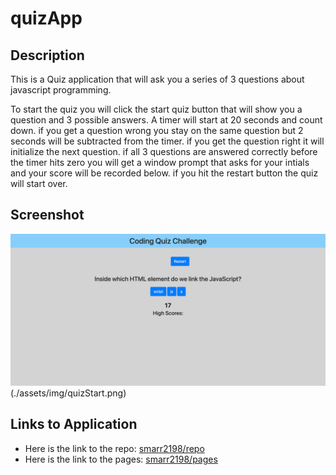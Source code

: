 # quizApp

## Description

This is a Quiz application that will ask you a series of 3 questions about javascript programming.

To start the quiz you will click the start quiz button that will show you a question and 3 possible answers. A timer will start at 20 seconds and count down. if you get a question wrong you stay on the same question but 2 seconds will be subtracted from the timer. if you get the question right it will initialize the next question. if all 3 questions are answered correctly before the timer hits zero you will get a window prompt that asks for your intials and your score will be recorded below. if you hit the restart button the quiz will start over.

## Screenshot

![Quiz app that has a start game button, a restart button. Questions will prompt on middle of screen with 3 answer buttons below. Timer and high scores will be shown under all content. ](./assets/img/quicRunning.png)(./assets/img/quizStart.png)

## Links to Application

- Here is the link to the repo: [smarr2198/repo](https://github.com/smarr2198/quizApp)
- Here is the link to the pages: [smarr2198/pages](https://smarr2198.github.io/quizApp/)
